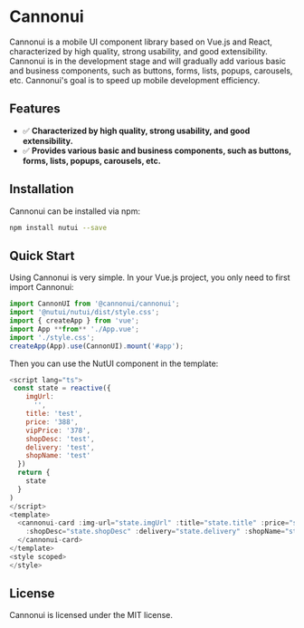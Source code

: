# Cannonui

Cannonui is a mobile UI component library based on Vue.js and React, characterized by high quality, strong usability, and good extensibility. Cannonui is in the development stage and will gradually add various basic and business components, such as buttons, forms, lists, popups, carousels, etc. Cannonui's goal is to speed up mobile development efficiency.

## Features

- ✅ **Characterized by high quality, strong usability, and good extensibility.**
- ✅ **Provides various basic and business components, such as buttons, forms, lists, popups, carousels, etc.**

## Installation

Cannonui can be installed via npm:

```bash
npm install nutui --save
```

## Quick Start

Using Cannonui is very simple. In your Vue.js project, you only need to first import Cannonui:

```js
import CannonUI from '@cannonui/cannonui';
import '@nutui/nutui/dist/style.css';
import { createApp } from 'vue';
import App **from** './App.vue';
import './style.css';
createApp(App).use(CannonUI).mount('#app');
```
Then you can use the NutUI component in the template:

```js
<script lang="ts">
 const state = reactive({
    imgUrl:
      '',
    title: 'test',
    price: '388',
    vipPrice: '378',
    shopDesc: 'test',
    delivery: 'test',
    shopName: 'test'
  })
  return {
    state
  }
)
</script>
<template>
  <cannonui-card :img-url="state.imgUrl" :title="state.title" :price="state.price" :vipPrice="state.vipPrice"
    :shopDesc="state.shopDesc" :delivery="state.delivery" :shopName="state.shopName">
  </cannonui-card>
</template>
<style scoped>
</style>
```

## License

Cannonui is licensed under the MIT license.


